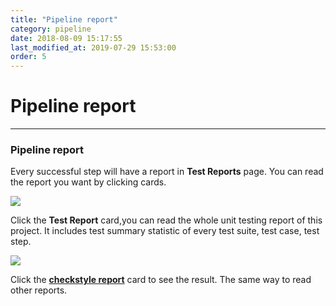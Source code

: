 ```yaml
---
title: "Pipeline report"
category: pipeline
date: 2018-08-09 15:17:55
last_modified_at: 2019-07-29 15:53:00
order: 5
---
```


# Pipeline report
***


### Pipeline report  

  Every successful step will have a report in **Test Reports** page. You can read the report you want by clicking cards.

  ![][pipeline_fullreport]  


  Click the **Test Report** card,you can read the whole unit testing report of this project. It includes
  test summary statistic of every test suite, test case, test step.  

  ![][pipeline_unitreport]  

  Click the **[checkstyle report][2]** card to see the result. The same way to read other reports.



[pipeline_summary]: ../images/pipeline/pipeline_build_summary.PNG
[pipeline_report]: ../images/pipeline/pipeline_report.png
[pipeline_chart]: ../images/pipeline/pipeline_chart.png
[pipeline_fullreport]: ../images/pipeline/pipeline_fullreport.png
[pipeline_unitreport]: ../images/pipeline/pipeline_unit_report.png
[1]: ../test/test-import_execute-sample-test-project.html
[2]: ../checkstyle/checkstyle-report.html
